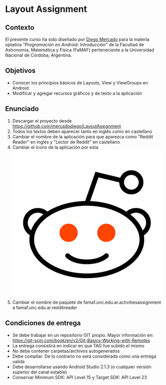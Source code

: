 # Layout Assignment 

## Contexto

El presente curso ha sido diseñado por [Diego Mercado](https://github.com/mercadodiego) para la materia optativa _"Programación en Android: Introducción"_ de la Facultad de Astronomía, Matemática y Física (FaMAF) perteneciente a la Universidad Nacional de Córdoba, Argentina. 

## Objetivos

* Conocer los principios básicos de Layouts, View y ViewGroups en Android
* Modificar y agregar recursos gráficos y de texto a la aplicación 

## Enunciado

1. Descargar el proyecto desde https://github.com/mercadodiego/LayoutAssignment
2. Todos los textos deben aparecer tanto en inglés como en castellano
3. Cambiar el nombre de la aplicación para que aparezca como "Reddit Reader" en inglés y "Lector de Reddit" en castellano
4. Cambiar el ícono de la aplicación por esta ![Alt text](/images/reddit_icon.png?raw=true "Imagen") 
5. Cambiar el nombre de paquete de famaf.unc.edu.ar.activitiesassignment a famaf.unc.edu.ar.redditreader

## Condiciones de entrega

* Se debe trabajar en un repositorio GIT propio. Mayor información en: https://git-scm.com/book/en/v2/Git-Basics-Working-with-Remotes
* La entrega consistirá en indicar en que TAG fue subido el mismo 
* No debe contener carpetas/archivos autogenerados
* Debe compilar. De lo contrario no será considerada como una entrega valida
* Debe desarrollarse usando Android Studio 2.1.3 (o cualquier versión superior del canal estable)
* Conservar Minimum SDK: API Level 15 y Target SDK: API Level 23 
